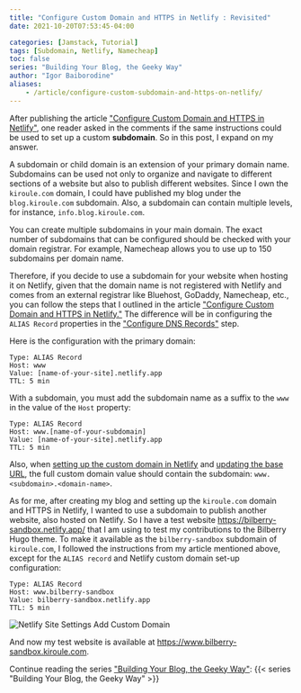 ```yaml
---
title: "Configure Custom Domain and HTTPS in Netlify : Revisited"
date: 2021-10-20T07:53:45-04:00

categories: [Jamstack, Tutorial]
tags: [Subdomain, Netlify, Namecheap]
toc: false
series: "Building Your Blog, the Geeky Way"
author: "Igor Baiborodine"
aliases:
    - /article/configure-custom-subdomain-and-https-on-netlify/
---
```


After publishing the article ["Configure Custom Domain and HTTPS in Netlify"](/article/configure-custom-domain-and-https-in-netlify), one reader asked in the comments if the same instructions could be used to set up a custom **subdomain**.
So in this post, I expand on my answer.

<!--more-->

A subdomain or child domain is an extension of your primary domain name. 
Subdomains can be used not only to organize and navigate to different sections of a website but also to publish different websites. 
Since I own the `kiroule.com` domain, I could have published my blog under the `blog.kiroule.com` subdomain. Also, a subdomain can contain multiple levels, for instance, `info.blog.kiroule.com`.

You can create multiple subdomains in your main domain. 
The exact number of subdomains that can be configured should be checked with your domain registrar. 
For example, Namecheap allows you to use up to 150 subdomains per domain name.

Therefore, if you decide to use a subdomain for your website when hosting it on Netlify, given that the domain name is not registered with Netlify and comes from an external registrar like Bluehost, GoDaddy, Namecheap, etc., you can follow the steps that I outlined in the article ["Configure Custom Domain and HTTPS in Netlify."](/article/configure-custom-domain-and-https-in-netlify) 
The difference will be in configuring the `ALIAS Record` properties in the ["Configure DNS Records"](/article/configure-custom-domain-and-https-in-netlify/#configure-dns-records) step.

Here is the configuration with the primary domain:
```plaintext
Type: ALIAS Record
Host: www
Value: [name-of-your-site].netlify.app
TTL: 5 min
```

With a subdomain, you must add the subdomain name as a suffix to the `www` in the value of the `Host` property:
```plaintext
Type: ALIAS Record
Host: www.[name-of-your-subdomain]
Value: [name-of-your-site].netlify.app
TTL: 5 min
```

Also, when [setting up the custom domain in Netlify](/article/configure-custom-domain-and-https-in-netlify/#set-up-custom-domain) and [updating the base URL](/article/configure-custom-domain-and-https-in-netlify/#update-base-url), the full custom domain value should contain the subdomain: `www.<subdomain>.<domain-name>`.

As for me, after creating my blog and setting up the `kiroule.com` domain and HTTPS in Netlify, I wanted to use a subdomain to publish another website, also hosted on Netlify. 
So I have a test website https://bilberry-sandbox.netlify.app/ that I am using to test my contributions to the Bilberry Hugo theme. 
To make it available as the `bilberry-sandbox` subdomain of `kiroule.com`, I followed the instructions from my article mentioned above, except for the `ALIAS record` and Netlify custom domain set-up configuration:

```
Type: ALIAS Record
Host: www.bilberry-sandbox
Value: bilberry-sandbox.netlify.app
TTL: 5 min
```

![Netlify Site Settings Add Custom Domain](/img/content/article/configure-custom-domain-and-https-in-netlify-revisited/netlify-site-settings-add-custom-domain.png)

And now my test website is available at https://www.bilberry-sandbox.kiroule.com.

Continue reading the series ["Building Your Blog, the Geeky Way"](/series/building-your-blog-the-geeky-way/):
{{< series "Building Your Blog, the Geeky Way" >}}
